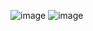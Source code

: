 ![image](https://github.com/user-attachments/assets/fbec5b81-c552-4a3b-a43d-e503c167335e)
![image](https://github.com/user-attachments/assets/a1c6bd26-032b-4ab5-bece-17ca03ab42e4)
